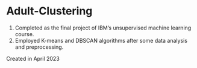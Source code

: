 # Adult-Clustering
1. Completed as the final project of IBM’s unsupervised machine learning course.
2. Employed K-means and DBSCAN algorithms after some data analysis and preprocessing.

Created in April 2023
